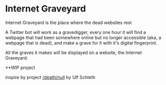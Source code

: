 # Internet Graveyard
Internet Graveyard is the place where the dead websites rest

A Twitter bot will work as a gravedigger, every one hour it will find a webpage that had been somewhere online but no longer accessible (aka, a webpage that is dead), and make a grave for it with it's digital fingerprint.

All the graves it makes will be displayed on a website, the Internet Graveyard.

**WIP project

inspire by project [/death/null](http://www.deathnull.org/?what=about) by Ulf Schleth